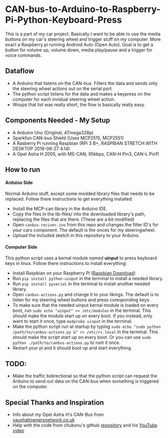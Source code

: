 # CAN-bus-to-Arduino-to-Raspberry-Pi-Python-Keyboard-Press
This is a part of my car project. Basically I want to be able to use the media buttons on my car's steering wheel and trigger stuff on my computer. More exact a Raspberry pi running Android Auto (Open Auto). Goal is to get a button for volume up, volume down, media play/pause and a trigger for voice commands.

## Dataflow
* A Arduino that listens on the CAN-bus. Filters the data and sends only the steering wheel actions out on the serial port.
* The python script listens for the data and makes a keypress on the computer for each invidual steering wheel action.
* Woops that list was really short, the flow is basically really easy.

## Components Needed - My Setup
* A Arduino Uno (Original, ATmega328p)
* Sparkfun CAN-bus Shield (Uses MCP2515, MCP2551)
* A Rasberry Pi running Raspbian (RPi 3 B+, RASPBIAN STRETCH WITH DESKTOP 2018-06-27 4.14)
* A Opel Astra H 2005, with MS-CAN, 95kbps, CAN-H Pin3, CAN-L Pin11

## How to run

#### Arduino Side
Normal Arduino stuff, except some modded library files that needs to be replaced. Follow there instructions to get everything installed:
* Install the MCP-can library in the Arduino IDE.
* Copy the files in the lib-files/ into the downloaded library's path, replacing the files that are there. (These are a bit modified)
* Open `canbus-reciver.ino` from this repo and changes the filter ID's for your cars component. The default is the onces for my steeringwheel.
* Upload the included sketch in this repository to your Arduino.

#### Computer Side
This python script uses a kernal module named **uinput** to press keyboard keys in linux. Follow there instructions to install everything:
* Install Raspbian on your Raspberry Pi ([Raspbian Download](https://www.raspberrypi.org/downloads/raspbian/))
* Run `pip install python-uinput` in the terminal to install a needed library.
* Run `pip install pyserial` in the terminal to install another needed library.
* Open `canbus-actions.py` and change it to your likings. The default is to listen for my steering wheel buttons and press coresponding keys.
* To make sure that the needed uinput kernal module is loaded on every boot, run `sudo echo "uinput" >> /etc/modules` in the terminal. This should make the module start up on every boot. If you instead, only want to start it once, type `modprobe uinput` in the terminal.
* Make the python script run at startup by typing `sudo echo "sudo python /path/to/canbus-actions.py &" >> /etc/rc.local` in the terminal. This should make the script start up on every boot. Or you can use `sudo python ./path/to/canbus-actions.py` to runt it once.
* Restart your pi and it should boot up and start everything.

## TODO:
* Make the traffic bidirectional so that the python script can request the Arduino to send out data on the CAN-bus when something is triggered on the computer.

## Special Thanks and Inspiration
* Info about my Opel Astra H's CAN-Bus from [vauxhallownersnetwork.co.uk](https://www.vauxhallownersnetwork.co.uk/index.php?threads/canbus-information-for-project.434211/)
* Help with the code from chukonu's github [repository](https://github.com/chukonu/astra-h-canbus-shield) and his [YouTube video](https://www.youtube.com/watch?v=GrgyPQrKCEU)
